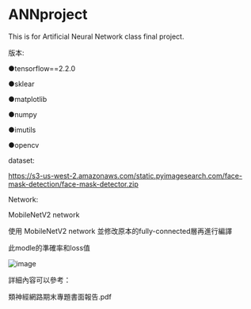 # ANNproject
This is for Artificial Neural Network class final project.

版本:


●tensorflow==2.2.0


●sklear


●matplotlib


●numpy


●imutils


●opencv


dataset:


https://s3-us-west-2.amazonaws.com/static.pyimagesearch.com/face-mask-detection/face-mask-detector.zip

Network:


MobileNetV2 network



使用 MobileNetV2 network 並修改原本的fully-connected層再進行編譯



此modle的準確率和loss值


![image](https://user-images.githubusercontent.com/46932872/174039386-2fdebe1b-bc10-464e-b9f1-0e648d0ad3b4.png)


詳細內容可以參考：

類神經網路期末專題書面報告.pdf
